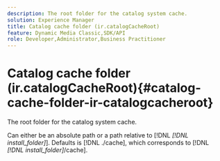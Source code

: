 ```yaml
---
description: The root folder for the catalog system cache.
solution: Experience Manager
title: Catalog cache folder (ir.catalogCacheRoot)
feature: Dynamic Media Classic,SDK/API
role: Developer,Administrator,Business Practitioner
---
```


# Catalog cache folder (ir.catalogCacheRoot){#catalog-cache-folder-ir-catalogcacheroot}

The root folder for the catalog system cache.

Can either be an absolute path or a path relative to [!DNL *[!DNL install_folder]*]. Defaults is [!DNL ./cache], which corresponds to [!DNL *[!DNL install_folder]*/cache]. 
